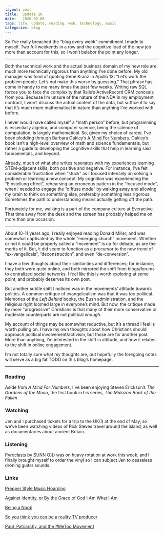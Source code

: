 ```yaml
---
layout: post
title:  Update 10
date:   2020-02-08
tags: life, update, reading, web, technology, music
categories: blog
---
```


So I’ve really breached the "blog every week” commitment I made to myself. Two full weekends in a row and the cognitive load of the new job more than account for this, so I won’t belabor the point any longer.

- - - -

Both the technical work and the actual business domain of my new role are much more technically rigorous than anything I’ve done before. My old manager was fond of quoting Gene Kranz in Apollo 13: “Let’s work the problem people. Let’s not make this worse by guessing.” That phrase has come in handy to me many times the past few weeks. Writing raw SQL forces you to face the complexity that Rails’s ActiveRecord ORM conceals from you. Because I’m unsure of the nature of the NDA in my employment contract, I won’t discuss the actual content of the data, but suffice it to say that it’s much more mathematical in nature than anything I’ve worked with before.

I never would have called myself a "math person” before, but programming is essentially algebra, and computer science, being the science of computation, is largely mathematical. So, given my choice of career, I’ve been plodding through Barbara Oakley’s [A Mind For Numbers](https://www.indiebound.org/book/9780399165245). Oakley’s book isn’t a high-level overview of math and science fundamentals, but rather a guide to developing the cognitive skills that help in learning said fundamentals, and beyond. 

Already, much of what she writes resonates with my experiences learning STEM-adjacent skills, both positive and negative. For instance, I’ve felt considerable frustration when “stuck” as I focused intensely on solving a problem or learning a new concept. My cognition was experiencing the “Einstellung effect”, rehearsing an erroneous pattern in the “focused mode”, when I needed to engage the “diffuse mode” by walking away and allowing my brain to think on something else, preferably something less rigorous. Sometimes the path to understanding means actually getting off the path.

Fortunately for me, walking is a part of the company culture at Everactive. That time away from the desk and the screen has probably helped me on more than one occasion.

- - - -

About 10-11 years ago, I really enjoyed reading Donald Miller, and was somewhat captivated by the whole “emerging church” movement. Whether or not it could be properly called a “movement” is up for debate, as are the merits of it. But, it did seem to function as a precursor to the new trend of “ex-vangelicals”, “deconstruction”, and even “de-conversion”.

I have a few thoughts about their similarities and differences; for instance, they both were quite online, and both mirrored the shift from blogs/forums to centralized social networks. I feel like this is worth exploring at some point, and probably deserves its own post.

But another subtle shift I noticed was in the movements’ attitude towards politics. A common critique of evangelicalism was that it was _too_ political. Memories of the _Left Behind_ books, the Bush administration, and the religious right loomed large in everyone’s mind. But now, the critique made by more “progressive” Christians is that many of their more conservative  or moderate counterparts are not political _enough_. 

My account of things may be somewhat reductive, but it’s a thread I feel is worth pulling on. I have my own thoughts about how Christians should approach political involvement/activism, but those are for another post. More than anything, I’m interested in the shift in attitude, and how it relates to the shift in online engagement.

I’m not totally sure what my thoughts are, but hopefully the foregoing notes will serve as a big fat TODO on this blog’s homepage.

- - - -

### Reading

Aside from _A Mind For Numbers_, I've been enjoying Steven Erickson’s _The Gardens of the Moon_, the first book in his series, _The Malazan Book of the Fallen_.

### Watching

Jen and I purchased tickets for a trip to the UK(!) at the end of May, so we’ve been watching videos of Rick Steves travel around the island, as well as documentaries about ancient Britain.

### Listening

[Pyroclasts by SUNN O)))](https://sunn.bandcamp.com/album/pyroclasts) was on heavy rotation at work this week, and I finally brought myself to order the vinyl so I can subject Jen to ceaseless droning guitar sounds.

### Links

[Prepper Style Music Hoarding](https://macwright.org/2020/01/27/my-music-library.html)

[Against Identity, or By the Grace of God I Am What I Am](https://mbird.com/2020/01/against-identity-or-by-the-grace-of-god-i-am-what-i-am/)

[Being a Noob](http://paulgraham.com/noob.html)

[So you think you can be a reality TV producer](http://www.antipope.org/charlie/blog-static/2020/01/so-you-think-you-can-be-a-real.html)

[Paul, Patriarchy, and the #MeToo Movement](http://eerdword.com/2020/02/06/paul-patriarchy-and-the-metoo-movement/)